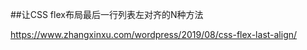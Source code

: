 

##让CSS flex布局最后一行列表左对齐的N种方法

<https://www.zhangxinxu.com/wordpress/2019/08/css-flex-last-align/>

